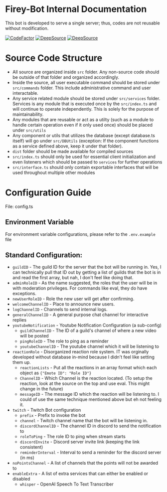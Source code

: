 # Firey-Bot Internal Documentation
This bot is developed to serve a single server; thus, codes are not reusable without modification.

[![CodeFactor](https://www.codefactor.io/repository/github/zhiyan114/firey-bot/badge)](https://www.codefactor.io/repository/github/zhiyan114/firey-bot)
[![DeepSource](https://deepsource.io/gh/zhiyan114/Firey-Bot.svg/?label=active+issues&show_trend=true&token=3NodfB5RfVFfrGbXlb3fV6t-)](https://deepsource.io/gh/zhiyan114/Firey-Bot/?ref=repository-badge)
[![DeepSource](https://deepsource.io/gh/zhiyan114/Firey-Bot.svg/?label=resolved+issues&show_trend=true&token=3NodfB5RfVFfrGbXlb3fV6t-)](https://deepsource.io/gh/zhiyan114/Firey-Bot/?ref=repository-badge)



# Source Code Structure
* All source are organized inside `src` folder. Any non-source code should be outside of that folder and organized accordingly.
* Inside the source, all user executable command should be stored under `src/commands` folder. This include administrative command and user interactable.
* Any service related module should be stored under `src/services` folder. Services is any module that is executed once by the `src/index.ts` and will continue to operate independently. This is solely for the purpose of maintainability.
* Any modules that are reusable or act as a utilty (such as a module to handle certain operation even if it only used once) should be placed under `src/utils`
* Any component or utils that utilizes the database (except database.ts itself) will go under `src/DBUtils` (exception: If the component functions as a service defined above, keep it under that folder).
* `dist` folder should be made available for compiled sources
* `src/index.ts` should only be used for essential client initialization and even listeners which should be passed to `services` for further operations
* `src/interface.ts` should only contain exportable interfaces that will be used throughout multiple other modules

# Configuration Guide
File: config.ts

## Environment Variable
For environment variable configurations, please refer to the `.env.example` file

## Standard Configuration:
* `guildID` - The guild ID for the server that the bot will be running in. Yes, I can technically pull that ID out by getting a list of guilds that the bot is in and read the first array, but nah, I don't feel like doing that.
* `adminRoleID` - As the name suggested, the roles that the user will be in with moderation privileges. For commands like eval, they do have exceptions.
* `newUserRoleID` - Role the new user will get after confirming.
* `welcomeChannelID` - Place to announce new users.
* `logChannelID` - Channels to send internal logs.
* `generalChannelID` - A general purpose chat channel for interactive replies
* `youtubeNotification` - Youtube Notification Configuration (a sub-config)
    * `guildChannelID` - The ID of a guild's channel of where a new video will be posted
    * `pingRoleID` - The role to ping as a reminder
    * `youtubeChannelID` - The youtube channel which it will be listening to
* `reactionRole` - Disorganized reaction role system. IT was orginally developed without database in-mind because I didn't feel like setting them up.
    * `reactionLists` - Put all the reactions in an array format which each object as `{"Emote ID": "Role ID"}`
    * `ChannelID` - Which Channel is the reaction located. (To setup the reaction, look at the source on the top and use eval. This might change in the future)
    * `messageID` - The message ID which the reaction will be listening to. I could of use the same technique mentioned above but eh not feeling it.
* `twitch` - Twitch Bot configuration
    * `prefix` - Prefix to invoke the bot
    * `channel` - Twitch channel name that the bot will be listening in.
    * `discordChannelID` - The channel ID in discord to send the notification to
    * `roleToPing` - The role ID to ping when stream starts
    * `discordInvite` - Discord server invite link (keeping the link consistent)
    * `reminderInterval` - Interval to send a reminder for the discord server (in ms)
* `noPointsChannel` - A list of channels that the points will not be awarded to
* `enableExtra` - A list of extra services that can either be enabled or disabled
    * `whisper` - OpenAI Speech To Text Transcriber